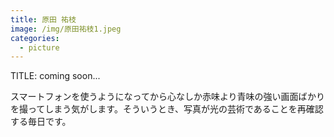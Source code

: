 ```yaml
---
title: 原田 祐枝
image: /img/原田祐枝1.jpeg
categories:
  - picture
---
```

TITLE: coming soon...

スマートフォンを使うようになってから心なしか赤味より青味の強い画面ばかりを撮ってしまう気がします。そういうとき、写真が光の芸術であることを再確認する毎日です。
